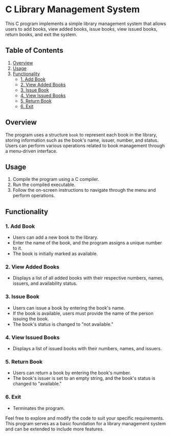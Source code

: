 # C Library Management System

This C program implements a simple library management system that allows users to add books, view added books, issue books, view issued books, return books, and exit the system.

## Table of Contents

1. [Overview](#overview)
2. [Usage](#usage)
3. [Functionality](#functionality)
   - [1. Add Book](#1-add-book)
   - [2. View Added Books](#2-view-added-books)
   - [3. Issue Book](#3-issue-book)
   - [4. View Issued Books](#4-view-issued-books)
   - [5. Return Book](#5-return-book)
   - [6. Exit](#6-exit)

## Overview

The program uses a structure `book` to represent each book in the library, storing information such as the book's name, issuer, number, and status. Users can perform various operations related to book management through a menu-driven interface.

## Usage

1. Compile the program using a C compiler.
2. Run the compiled executable.
3. Follow the on-screen instructions to navigate through the menu and perform operations.

## Functionality

### 1. Add Book

- Users can add a new book to the library.
- Enter the name of the book, and the program assigns a unique number to it.
- The book is initially marked as available.

### 2. View Added Books

- Displays a list of all added books with their respective numbers, names, issuers, and availability status.

### 3. Issue Book

- Users can issue a book by entering the book's name.
- If the book is available, users must provide the name of the person issuing the book.
- The book's status is changed to "not available."

### 4. View Issued Books

- Displays a list of issued books with their numbers, names, and issuers.

### 5. Return Book

- Users can return a book by entering the book's number.
- The book's issuer is set to an empty string, and the book's status is changed to "available."

### 6. Exit

- Terminates the program.

Feel free to explore and modify the code to suit your specific requirements. This program serves as a basic foundation for a library management system and can be extended to include more features.

